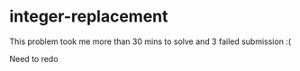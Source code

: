 # integer-replacement

This problem took me more than 30 mins to solve and 3 failed submission :(

Need to redo

